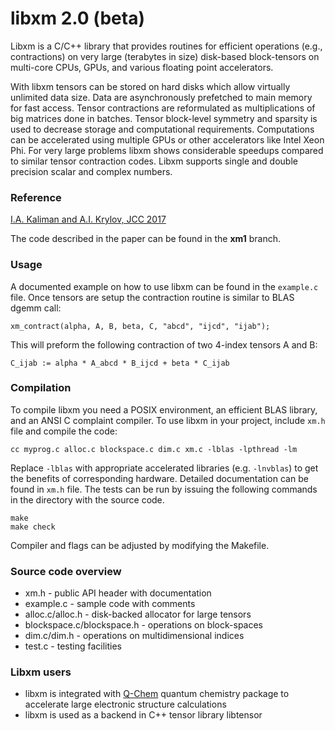 # libxm 2.0 (beta)

Libxm is a C/C++ library that provides routines for efficient operations (e.g.,
contractions) on very large (terabytes in size) disk-based block-tensors on
multi-core CPUs, GPUs, and various floating point accelerators.

With libxm tensors can be stored on hard disks which allow virtually unlimited
data size. Data are asynchronously prefetched to main memory for fast access.
Tensor contractions are reformulated as multiplications of big matrices done in
batches. Tensor block-level symmetry and sparsity is used to decrease storage
and computational requirements. Computations can be accelerated using multiple
GPUs or other accelerators like Intel Xeon Phi. For very large problems libxm
shows considerable speedups compared to similar tensor contraction codes. Libxm
supports single and double precision scalar and complex numbers.

### Reference

[I.A. Kaliman and A.I. Krylov, JCC 2017](https://dx.doi.org/10.1002/jcc.24713)

The code described in the paper can be found in the **xm1** branch.

### Usage

A documented example on how to use libxm can be found in the `example.c` file.
Once tensors are setup the contraction routine is similar to BLAS dgemm call:

    xm_contract(alpha, A, B, beta, C, "abcd", "ijcd", "ijab");

This will preform the following contraction of two 4-index tensors A and B:

    C_ijab := alpha * A_abcd * B_ijcd + beta * C_ijab

### Compilation

To compile libxm you need a POSIX environment, an efficient BLAS library, and
an ANSI C complaint compiler. To use libxm in your project, include `xm.h` file
and compile the code:

    cc myprog.c alloc.c blockspace.c dim.c xm.c -lblas -lpthread -lm

Replace `-lblas` with appropriate accelerated libraries (e.g. `-lnvblas`) to
get the benefits of corresponding hardware. Detailed documentation can be
found in `xm.h` file. The tests can be run by issuing the following commands
in the directory with the source code.

    make
    make check

Compiler and flags can be adjusted by modifying the Makefile.

### Source code overview

- xm.h - public API header with documentation
- example.c - sample code with comments
- alloc.c/alloc.h - disk-backed allocator for large tensors
- blockspace.c/blockspace.h - operations on block-spaces
- dim.c/dim.h - operations on multidimensional indices
- test.c - testing facilities

### Libxm users

- libxm is integrated with [Q-Chem](http://www.q-chem.com) quantum chemistry
  package to accelerate large electronic structure calculations
- libxm is used as a backend in C++ tensor library libtensor
